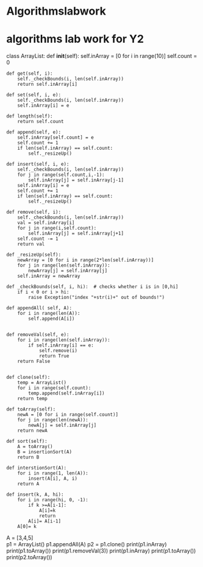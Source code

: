 # Algorithmslabwork
# algorithms lab work for Y2 

class ArrayList:
    def __init__(self):
        self.inArray = [0 for i in range(10)]
        self.count = 0
        
    def get(self, i):
        self._checkBounds(i, len(self.inArray))
        return self.inArray[i]

    def set(self, i, e):
        self._checkBounds(i, len(self.inArray))
        self.inArray[i] = e

    def length(self):
        return self.count

    def append(self, e):
        self.inArray[self.count] = e
        self.count += 1
        if len(self.inArray) == self.count:
            self._resizeUp()

    def insert(self, i, e):
        self._checkBounds(i, len(self.inArray))
        for j in range(self.count,i,-1):
            self.inArray[j] = self.inArray[j-1]
        self.inArray[i] = e
        self.count += 1
        if len(self.inArray) == self.count:
            self._resizeUp()
    
    def remove(self, i):
        self._checkBounds(i, len(self.inArray))
        val = self.inArray[i]
        for j in range(i,self.count):
            self.inArray[j] = self.inArray[j+1]
        self.count -= 1
        return val

    def _resizeUp(self):
        newArray = [0 for i in range(2*len(self.inArray))]
        for j in range(len(self.inArray)):
            newArray[j] = self.inArray[j]
        self.inArray = newArray
        
    def _checkBounds(self, i, hi):  # checks whether i is in [0,hi]
        if i < 0 or i > hi:
            raise Exception("index "+str(i)+" out of bounds!")
 
    def appendAll( self, A):
        for i in range(len(A)):
            self.append(A[i])  


    def removeVal(self, e):
        for i in range(len(self.inArray)):
            if self.inArray[i] == e:
                self.remove(i)
                return True
        return False


    def clone(self):
        temp = ArrayList()
        for i in range(self.count):
            temp.append(self.inArray[i])
        return temp

    def toArray(self):
        newA = [0 for i in range(self.count)]
        for j in range(len(newA)):
            newA[j] = self.inArray[j]
        return newA
        
    def sort(self):
        A = toArray()
        B = insertionSort(A)
        return B
        
    def interstionSort(A):
        for i in range(1, len(A)):
            insert(A[i], A, i)
        return A
    
    def insert(k, A, hi):
        for i in range(hi, 0, -1):
            if k >=A[i-1]:
                A[i]=k
                return
            A[i]= A[i-1]
        A[0]= k
        
        
        
        
A = [3,4,5]  
p1 = ArrayList()
p1.appendAll(A)
p2 = p1.clone()
print(p1.inArray)
print(p1.toArray())
print(p1.removeVal(3))
print(p1.inArray)
print(p1.toArray())
print(p2.toArray())
